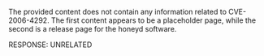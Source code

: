 The provided content does not contain any information related to CVE-2006-4292. The first content appears to be a placeholder page, while the second is a release page for the honeyd software.

RESPONSE: UNRELATED